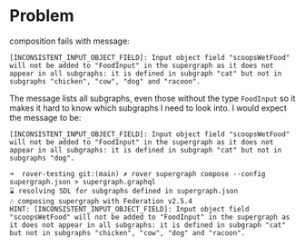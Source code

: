 # Problem
composition fails with message:
```
[INCONSISTENT_INPUT_OBJECT_FIELD]: Input object field "scoopsWetFood" will not be added to "FoodInput" in the supergraph as it does not appear in all subgraphs: it is defined in subgraph "cat" but not in subgraphs "chicken", "cow", "dog" and "racoon".
```    
The message lists all subgraphs, even those without the type `FoodInput` so it makes it hard to know which subgraphs I need to look into. I would expect the message to be: 
```
[INCONSISTENT_INPUT_OBJECT_FIELD]: Input object field "scoopsWetFood" will not be added to "FoodInput" in the supergraph as it does not appear in all subgraphs: it is defined in subgraph "cat" but not in subgraphs "dog".
```  

```shell
➜  rover-testing git:(main) ✗ rover supergraph compose --config supergraph.json > supergraph.graphql 
⌛ resolving SDL for subgraphs defined in supergraph.json
🎶 composing supergraph with Federation v2.5.4
HINT: [INCONSISTENT_INPUT_OBJECT_FIELD]: Input object field "scoopsWetFood" will not be added to "FoodInput" in the supergraph as it does not appear in all subgraphs: it is defined in subgraph "cat" but not in subgraphs "chicken", "cow", "dog" and "racoon".

```
